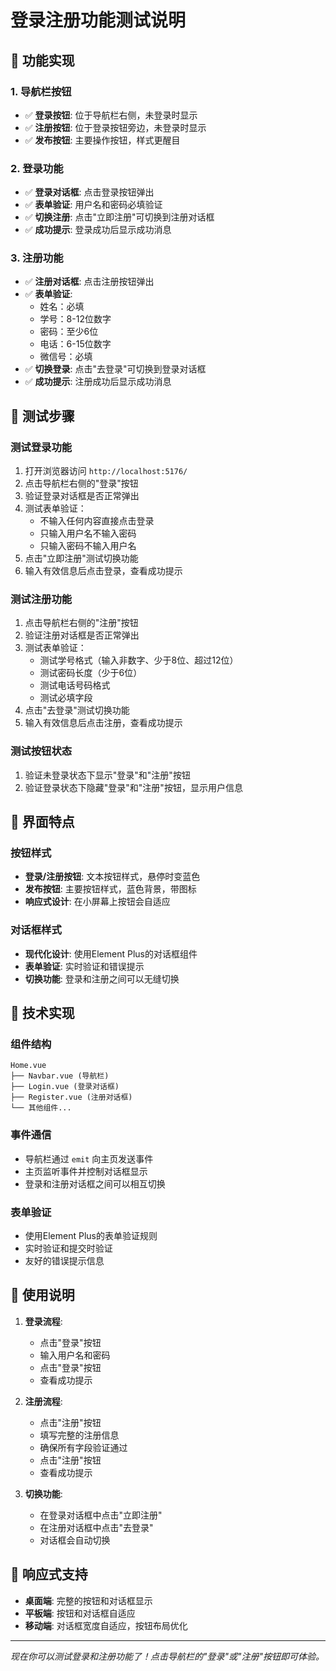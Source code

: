 # 登录注册功能测试说明

## 🎯 功能实现

### 1. 导航栏按钮
- ✅ **登录按钮**: 位于导航栏右侧，未登录时显示
- ✅ **注册按钮**: 位于登录按钮旁边，未登录时显示
- ✅ **发布按钮**: 主要操作按钮，样式更醒目

### 2. 登录功能
- ✅ **登录对话框**: 点击登录按钮弹出
- ✅ **表单验证**: 用户名和密码必填验证
- ✅ **切换注册**: 点击"立即注册"可切换到注册对话框
- ✅ **成功提示**: 登录成功后显示成功消息

### 3. 注册功能
- ✅ **注册对话框**: 点击注册按钮弹出
- ✅ **表单验证**: 
  - 姓名：必填
  - 学号：8-12位数字
  - 密码：至少6位
  - 电话：6-15位数字
  - 微信号：必填
- ✅ **切换登录**: 点击"去登录"可切换到登录对话框
- ✅ **成功提示**: 注册成功后显示成功消息

## 🧪 测试步骤

### 测试登录功能
1. 打开浏览器访问 `http://localhost:5176/`
2. 点击导航栏右侧的"登录"按钮
3. 验证登录对话框是否正常弹出
4. 测试表单验证：
   - 不输入任何内容直接点击登录
   - 只输入用户名不输入密码
   - 只输入密码不输入用户名
5. 点击"立即注册"测试切换功能
6. 输入有效信息后点击登录，查看成功提示

### 测试注册功能
1. 点击导航栏右侧的"注册"按钮
2. 验证注册对话框是否正常弹出
3. 测试表单验证：
   - 测试学号格式（输入非数字、少于8位、超过12位）
   - 测试密码长度（少于6位）
   - 测试电话号码格式
   - 测试必填字段
4. 点击"去登录"测试切换功能
5. 输入有效信息后点击注册，查看成功提示

### 测试按钮状态
1. 验证未登录状态下显示"登录"和"注册"按钮
2. 验证登录状态下隐藏"登录"和"注册"按钮，显示用户信息

## 🎨 界面特点

### 按钮样式
- **登录/注册按钮**: 文本按钮样式，悬停时变蓝色
- **发布按钮**: 主要按钮样式，蓝色背景，带图标
- **响应式设计**: 在小屏幕上按钮会自适应

### 对话框样式
- **现代化设计**: 使用Element Plus的对话框组件
- **表单验证**: 实时验证和错误提示
- **切换功能**: 登录和注册之间可以无缝切换

## 🔧 技术实现

### 组件结构
```
Home.vue
├── Navbar.vue (导航栏)
├── Login.vue (登录对话框)
├── Register.vue (注册对话框)
└── 其他组件...
```

### 事件通信
- 导航栏通过 `emit` 向主页发送事件
- 主页监听事件并控制对话框显示
- 登录和注册对话框之间可以相互切换

### 表单验证
- 使用Element Plus的表单验证规则
- 实时验证和提交时验证
- 友好的错误提示信息

## 🚀 使用说明

1. **登录流程**:
   - 点击"登录"按钮
   - 输入用户名和密码
   - 点击"登录"按钮
   - 查看成功提示

2. **注册流程**:
   - 点击"注册"按钮
   - 填写完整的注册信息
   - 确保所有字段验证通过
   - 点击"注册"按钮
   - 查看成功提示

3. **切换功能**:
   - 在登录对话框中点击"立即注册"
   - 在注册对话框中点击"去登录"
   - 对话框会自动切换

## 📱 响应式支持

- **桌面端**: 完整的按钮和对话框显示
- **平板端**: 按钮和对话框自适应
- **移动端**: 对话框宽度自适应，按钮布局优化

---

*现在你可以测试登录和注册功能了！点击导航栏的"登录"或"注册"按钮即可体验。* 